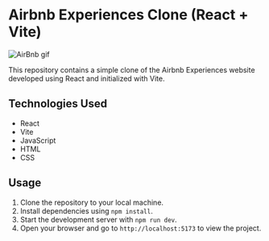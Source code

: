 # Airbnb Experiences Clone (React + Vite)

![AirBnb gif](airbnbclone.gif)

This repository contains a simple clone of the Airbnb Experiences website developed using React and initialized with Vite.

## Technologies Used
- React
- Vite
- JavaScript
- HTML
- CSS

## Usage
1. Clone the repository to your local machine.
2. Install dependencies using `npm install`.
3. Start the development server with `npm run dev`.
4. Open your browser and go to `http://localhost:5173` to view the project.

